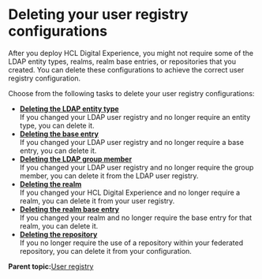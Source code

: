 # Deleting your user registry configurations 

After you deploy HCL Digital Experience, you might not require some of the LDAP entity types, realms, realm base entries, or repositories that you created. You can delete these configurations to achieve the correct user registry configuration.

Choose from the following tasks to delete your user registry configurations:

-   **[Deleting the LDAP entity type ](../security/del_ldap_entitytype.md)**  
If you changed your LDAP user registry and no longer require an entity type, you can delete it.
-   **[Deleting the base entry ](../security/delete_be.md)**  
If you changed your LDAP user registry and no longer require a base entry, you can delete it.
-   **[Deleting the LDAP group member ](../security/delete_ldap_gm.md)**  
If you changed your LDAP user registry and no longer require the group member, you can delete it from the LDAP user registry.
-   **[Deleting the realm ](../security/delete_realm.md)**  
If you changed your HCL Digital Experience and no longer require a realm, you can delete it from your user registry.
-   **[Deleting the realm base entry ](../security/delete_realm_be.md)**  
If you changed your realm and no longer require the base entry for that realm, you can delete it.
-   **[Deleting the repository ](../security/delete_repository.md)**  
If you no longer require the use of a repository within your federated repository, you can delete it from your configuration.

**Parent topic:**[User registry ](../config/config_user_registry.md)

